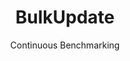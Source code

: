 ---
layout: default
title: BulkUpdate
subtitle: Continuous Benchmarking
selected: Bulk Update
expanded: Benchmarking
benchmark: /individual_results/BulkUpdate.html
---